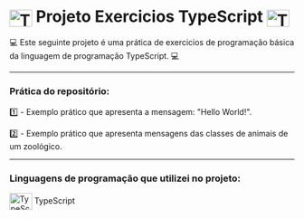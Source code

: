 # <img align="center" alt="TypeScript" height="30" width="40" src="https://cdn.jsdelivr.net/gh/devicons/devicon/icons/typescript/typescript-original.svg" /> Projeto Exercicios TypeScript <img align="center" alt="TypeScript" height="30" width="40" src="https://cdn.jsdelivr.net/gh/devicons/devicon/icons/typescript/typescript-original.svg" />

💻 Este seguinte projeto é uma prática de exercicios de programação básica da linguagem de programação TypeScript. 💻

----------------------------------------------------------------------------
### Prática do repositório:

1️⃣ - Exemplo prático que apresenta a mensagem: "Hello World!".

2️⃣ - Exemplo prático que apresenta mensagens das classes de animais de um zoológico.

----------------------------------------------------------------------------

### Linguagens de programação que utilizei no projeto: 
<img align="center" alt="TypeScript" height="30" width="40" src="https://cdn.jsdelivr.net/gh/devicons/devicon/icons/typescript/typescript-original.svg" /> TypeScript

